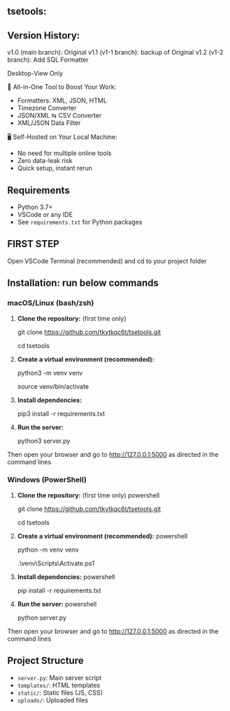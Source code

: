 ## tsetools: 

## Version History:
v1.0 (main branch): Original 
v1.1 (v1-1 branch): backup of Original 
v1.2 (v1-2 branch): Add SQL Formatter

Desktop-View Only

🔧 All-in-One Tool to Boost Your Work:
- Formatters: XML, JSON, HTML
- Timezone Converter
- JSON/XML ⇆ CSV Converter
- XML/JSON Data Filter

🖥️ Self-Hosted on Your Local Machine:
- No need for multiple online tools
- Zero data-leak risk
- Quick setup, instant rerun
    
## Requirements

- Python 3.7+
- VSCode or any IDE
- See `requirements.txt` for Python packages

## FIRST STEP
Open VSCode Terminal (recommended) and cd to your project folder

## Installation: run below commands

### macOS/Linux (bash/zsh)
1. **Clone the repository:** (first time only)
   
   git clone https://github.com/tkytkqc6t/tsetools.git
   
   cd tsetools
   

2. **Create a virtual environment (recommended):**
   
   python3 -m venv venv
   
   source venv/bin/activate
   

3. **Install dependencies:**
   
   pip3 install -r requirements.txt
   

4. **Run the server:**
   
   python3 server.py
   
Then open your browser and go to http://127.0.0.1:5000 as directed in the command lines

### Windows (PowerShell)
1. **Clone the repository:** (first time only)
   powershell
   
   git clone https://github.com/tkytkqc6t/tsetools.git
   
   cd tsetools
   

2. **Create a virtual environment (recommended):**
   powershell
   
   python -m venv venv
   
   .\venv\Scripts\Activate.ps1
   

3. **Install dependencies:**
   powershell
   
   pip install -r requirements.txt
   

4. **Run the server:**
   powershell
   
   python server.py
   
Then open your browser and go to http://127.0.0.1:5000 as directed in the command lines

## Project Structure

- `server.py`: Main server script
- `templates/`: HTML templates
- `static/`: Static files (JS, CSS)
- `uploads/`: Uploaded files



